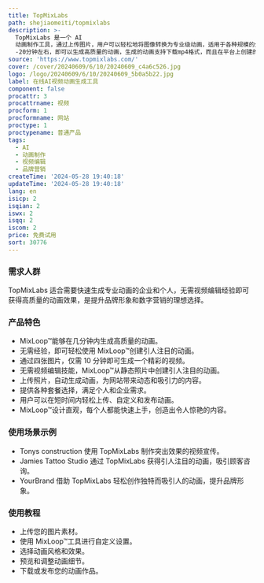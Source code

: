 ```yaml
---
title: TopMixLabs
path: shejiaomeiti/topmixlabs
description: >-
  TopMixLabs 是一个 AI
  动画制作工具，通过上传图片，用户可以轻松地将图像转换为专业级动画，适用于各种规模的企业，提升品牌形象。使用简单，只需要4张照片，上传稍等10
  -20分钟左右，即可以生成高质量的动画，生成的动画支持下载mp4格式，而且在平台上创建的动画用于个人和商业目的。
source: 'https://www.topmixlabs.com/'
cover: /cover/20240609/6/10/20240609_c4a6c526.jpg
logo: /logo/20240609/6/10/20240609_5b0a5b22.jpg
label: 在线AI视频动画生成工具
component: false
procattr: 3
procattrname: 视频
procform: 1
procformname: 网站
proctype: 1
proctypename: 普通产品
tags:
  - AI
  - 动画制作
  - 视频编辑
  - 品牌营销
createTime: '2024-05-28 19:40:18'
updateTime: '2024-05-28 19:40:18'
lang: en
isicp: 2
isqian: 2
iswx: 2
isqq: 2
iscom: 2
price: 免费试用
sort: 30776
---
```




### 需求人群
TopMixLabs 适合需要快速生成专业动画的企业和个人，无需视频编辑经验即可获得高质量的动画效果，是提升品牌形象和数字营销的理想选择。

### 产品特色
* MixLoop™能够在几分钟内生成高质量的动画。
* 无需经验，即可轻松使用 MixLoop™创建引人注目的动画。
* 通过四张图片，仅需 10 分钟即可生成一个精彩的视频。
* 无需视频编辑技能，MixLoop™从静态照片中创建引人注目的动画。
* 上传照片，自动生成动画，为网站带来动态和吸引力的内容。
* 提供各种套餐选择，满足个人和企业需求。
* 用户可以在短时间内轻松上传、自定义和发布动画。
* MixLoop™设计直观，每个人都能快速上手，创造出令人惊艳的内容。

### 使用场景示例
* Tonys construction 使用 TopMixLabs 制作突出效果的视频宣传。
* Jamies Tattoo Studio 通过 TopMixLabs 获得引人注目的动画，吸引顾客咨询。
* YourBrand 借助 TopMixLabs 轻松创作独特而吸引人的动画，提升品牌形象。

### 使用教程
* 上传您的图片素材。
* 使用 MixLoop™工具进行自定义设置。
* 选择动画风格和效果。
* 预览和调整动画细节。
* 下载或发布您的动画作品。

  
